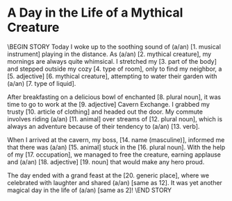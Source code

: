# A Day in the Life of a Mythical Creature

\\BEGIN STORY
Today I woke up to the soothing sound of (a/an) [1. musical instrument] playing in the distance. As (a/an) [2. mythical creature], my mornings are always quite whimsical. I stretched my [3. part of the body] and stepped outside my cozy [4. type of room], only to find my neighbor, a [5. adjective] [6. mythical creature], attempting to water their garden with (a/an) [7. type of liquid].

After breakfasting on a delicious bowl of enchanted [8. plural noun], it was time to go to work at the [9. adjective] Cavern Exchange. I grabbed my trusty [10. article of clothing] and headed out the door. My commute involves riding (a/an) [11. animal] over streams of [12. plural noun], which is always an adventure because of their tendency to (a/an) [13. verb].

When I arrived at the cavern, my boss, [14. name (masculine)], informed me that there was (a/an) [15. animal] stuck in the [16. plural noun]. With the help of my [17. occupation], we managed to free the creature, earning applause and (a/an) [18. adjective] [19. noun] that would make any hero proud.

The day ended with a grand feast at the [20. generic place], where we celebrated with laughter and shared (a/an) [same as 12]. It was yet another magical day in the life of (a/an) [same as 2]!
\\END STORY